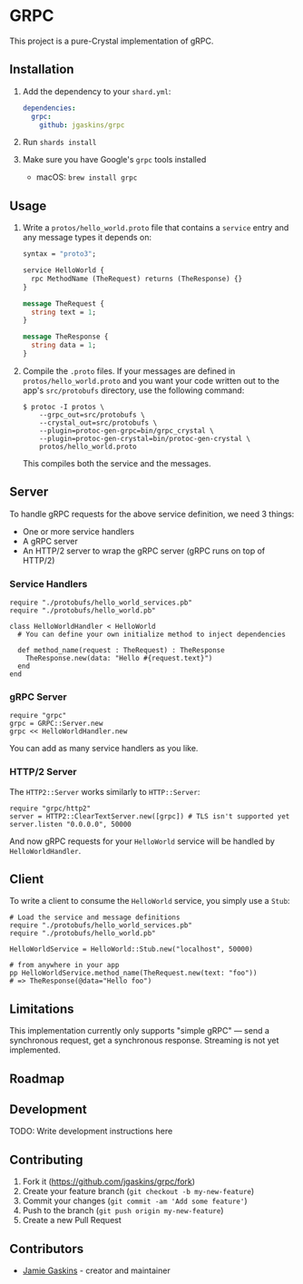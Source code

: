 # GRPC

This project is a pure-Crystal implementation of gRPC.

## Installation

1. Add the dependency to your `shard.yml`:

   ```yaml
   dependencies:
     grpc:
       github: jgaskins/grpc
   ```

2. Run `shards install`

3. Make sure you have Google's `grpc` tools installed

   - macOS: `brew install grpc`

## Usage

1. Write a `protos/hello_world.proto` file that contains a `service` entry and any message types it depends on:

   ```protobuf
   syntax = "proto3";

   service HelloWorld {
     rpc MethodName (TheRequest) returns (TheResponse) {}
   }

   message TheRequest {
     string text = 1;
   }

   message TheResponse {
     string data = 1;
   }
   ```

2. Compile the `.proto` files. If your messages are defined in `protos/hello_world.proto` and you want your code written out to the app's `src/protobufs` directory, use the following command:
   
   ```
   $ protoc -I protos \
       --grpc_out=src/protobufs \
       --crystal_out=src/protobufs \
       --plugin=protoc-gen-grpc=bin/grpc_crystal \
       --plugin=protoc-gen-crystal=bin/protoc-gen-crystal \
       protos/hello_world.proto
   ```

   This compiles both the service and the messages.

## Server

To handle gRPC requests for the above service definition, we need 3 things:

- One or more service handlers
- A gRPC server
- An HTTP/2 server to wrap the gRPC server (gRPC runs on top of HTTP/2)

### Service Handlers

```crystal
require "./protobufs/hello_world_services.pb"
require "./protobufs/hello_world.pb"

class HelloWorldHandler < HelloWorld
  # You can define your own initialize method to inject dependencies

  def method_name(request : TheRequest) : TheResponse
    TheResponse.new(data: "Hello #{request.text}")
  end
end
```

### gRPC Server

```crystal
require "grpc"
grpc = GRPC::Server.new
grpc << HelloWorldHandler.new
```

You can add as many service handlers as you like.

### HTTP/2 Server

The `HTTP2::Server` works similarly to `HTTP::Server`:

```crystal
require "grpc/http2"
server = HTTP2::ClearTextServer.new([grpc]) # TLS isn't supported yet
server.listen "0.0.0.0", 50000
```

And now gRPC requests for your `HelloWorld` service will be handled by `HelloWorldHandler`.

## Client

To write a client to consume the `HelloWorld` service, you simply use a `Stub`:

```crystal
# Load the service and message definitions
require "./protobufs/hello_world_services.pb"
require "./protobufs/hello_world.pb"

HelloWorldService = HelloWorld::Stub.new("localhost", 50000)

# from anywhere in your app
pp HelloWorldService.method_name(TheRequest.new(text: "foo"))
# => TheResponse(@data="Hello foo")
```

## Limitations

This implementation currently only supports "simple gRPC" — send a synchronous request, get a synchronous response. Streaming is not yet implemented.

## Roadmap

## Development

TODO: Write development instructions here

## Contributing

1. Fork it (<https://github.com/jgaskins/grpc/fork>)
2. Create your feature branch (`git checkout -b my-new-feature`)
3. Commit your changes (`git commit -am 'Add some feature'`)
4. Push to the branch (`git push origin my-new-feature`)
5. Create a new Pull Request

## Contributors

- [Jamie Gaskins](https://github.com/jgaskins) - creator and maintainer
